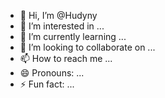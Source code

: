 - 👋 Hi, I’m @Hudyny
- 👀 I’m interested in ...
- 🌱 I’m currently learning ...
- 💞️ I’m looking to collaborate on ...
- 📫 How to reach me ...
- 😄 Pronouns: ...
- ⚡ Fun fact: ...

<!---
Hudyny/Hudyny is a ✨ special ✨ repository because its `README.md` (this file) appears on your GitHub profile.
You can click the Preview link to take a look at your changes.
--->
